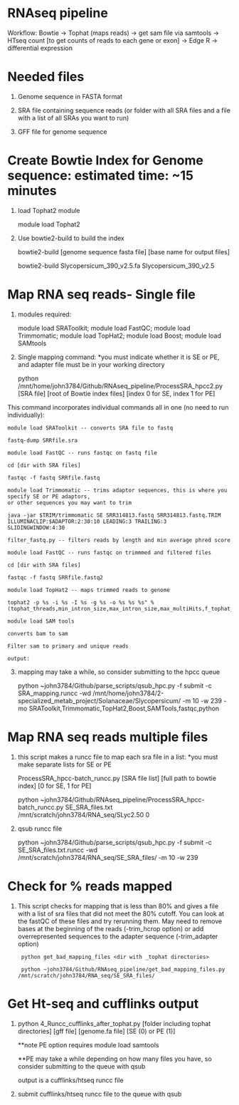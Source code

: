 # RNAseq pipeline

Workflow: Bowtie -> Tophat (maps reads) -> get sam file via samtools -> 
HTseq count [to get counts of reads to each gene or exon] -> Edge R -> differential expression  

# Needed files

1) Genome sequence in FASTA format

2) SRA file containing sequence reads (or folder with all SRA files and a file with a list of all SRAs you want to run)

3) GFF file for genome sequence

# Create Bowtie Index for Genome sequence: estimated time: ~15 minutes

1) load Tophat2 module

    module load Tophat2
    
2) Use bowtie2-build to build the index

    bowtie2-build [genome sequence fasta file] [base name for output files]
    
    bowtie2-build  Slycopersicum_390_v2.5.fa  Slycopersicum_390_v2.5
    
# Map RNA seq reads- Single file

1) modules required:

    module load SRAToolkit; module load FastQC; module load Trimmomatic; module load TopHat2; module load Boost; module load SAMtools
    
2) Single mapping command: *you must indicate whether it is SE or PE, and adapter file must be in your working directory

    python /mnt/home/john3784/Github/RNAseq_pipeline/ProcessSRA_hpcc2.py [SRA file] [root of Bowtie index files] [index 0 for SE, index 1 for PE]
    
 This command incorporates individual commands all in one (no need to run individually):
        
    module load SRAToolkit -- converts SRA file to fastq
    
    fastq-dump SRRfile.sra 
    
    module load FastQC -- runs fastqc on fastq file
    
    cd [dir with SRA files]
    
    fastqc -f fastq SRRfile.fastq 
    
    module load Trimmomatic -- trims adaptor sequences, this is where you specify SE or PE adaptors, 
    or other sequences you may want to trim
    
    java -jar $TRIM/trimmomatic SE SRR314813.fastq SRR314813.fastq.TRIM ILLUMINACLIP:$ADAPTOR:2:30:10 LEADING:3 TRAILING:3      SLIDINGWINDOW:4:30 
    
    filter_fastq.py -- filters reads by length and min average phred score
    
    module load FastQC -- runs fastqc on trimmmed and filtered files
    
    cd [dir with SRA files]
    
    fastqc -f fastq SRRfile.fastq2
    
    module load TopHat2 -- maps trimmed reads to genome
    
    tophat2 -p %s -i %s -I %s -g %s -o %s %s %s" %(tophat_threads,min_intron_size,max_intron_size,max_multiHits,f_tophat_file,genome,filtered_file)
    
    module load SAM tools
    
    converts bam to sam
    
    Filter sam to primary and unique reads
    
    output:
    
3) mapping may take a while, so consider submitting to the hpcc queue

    python ~john3784/Github/parse_scripts/qsub_hpc.py -f submit -c SRA_mapping.runcc -wd /mnt/home/john3784/2-specialized_metab_project/Solanaceae/Slycopersicum/ -m 10 -w 239 -mo SRAToolkit,Trimmomatic,TopHat2,Boost,SAMTools,fastqc,python

# Map RNA seq reads multiple files

1) this script makes a runcc file to map each sra file in a list: *you must make separate lists for SE or PE 

    ProcessSRA_hpcc-batch_runcc.py [SRA file list] [full path to bowtie index] [0 for SE, 1 for PE]

    python ~john3784/Github/RNAseq_pipeline/ProcessSRA_hpcc-batch_runcc.py SE_SRA_files.txt /mnt/scratch/john3784/RNA_seq/SLyc2.50 0
    
2) qsub runcc file

    python ~john3784/Github/parse_scripts/qsub_hpc.py -f submit -c SE_SRA_files.txt.runcc -wd /mnt/scratch/john3784/RNA_seq/SE_SRA_files/ -m 10 -w 239
    
# Check for % reads mapped

1) This script checks for mapping that is less than 80% and gives a file with a list of sra files that did not meet the 80% cutoff. You can look at the fastQC of these files and try rerunning them. May need to remove bases at the beginning of the reads (-trim_hcrop <number of bases to remove> option) or add overrepresented sequences to the adapter sequence (-trim_adapter <file with adapters and over-represented sequences> option)

        python get_bad_mapping_files <dir with _tophat directories>
        
        python ~john3784/Github/RNAseq_pipeline/get_bad_mapping_files.py /mnt/scratch/john3784/RNA_seq/SE_SRA_files/
  

# Get Ht-seq and cufflinks output

1) python 4_Runcc_cufflinks_after_tophat.py [folder including tophat directories] [gff file] [genome.fa file] [SE (0) or PE (1)]
   
   **note PE option requires module load samtools
   
   **PE may take a while depending on how many files you have, so consider submitting to the queue with qsub
   
   output is a cufflinks/htseq runcc file
   
2) submit cufflinks/htseq runcc file to the queue with qsub
   
